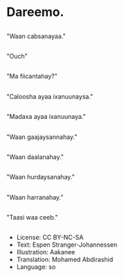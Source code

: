# Dareemo.

##
"Waan cabsanayaa."

##
"Ouch"

##
"Ma fiicantahay?"

##
"Caloosha ayaa ixanuunaysa."

##
"Madaxa ayaa ixanuunaya."

##
"Waan gaajaysannahay."

##
"Waan daalanahay."

##
"Waan hurdaysanahay."

##
"Waan harranahay."

##
"Taasi waa ceeb."

##
* License: CC BY-NC-SA
* Text: Espen Stranger-Johannessen
* Illustration: Aakanee
* Translation: Mohamed Abdirashid
* Language: so
